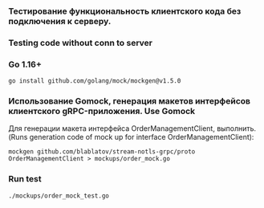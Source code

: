 ### Тестирование функциональность клиентского кода без подключения к серверу. 
### Testing code without conn to server            

### Go 1.16+
```shell script
go install github.com/golang/mock/mockgen@v1.5.0
```

### Использование Gomock, генерация макетов интерфейсов клиентского gRPC-приложения. Use Gomock      
Для генерации макета интерфейса OrderManagementClient, выполнить.   
(Runs generation code of mock up for interface OrderManagementClient): 
       
```shell script
mockgen github.com/blablatov/stream-notls-grpc/proto OrderManagementClient > mockups/order_mock.go
```

### Run test    

```shell script
./mockups/order_mock_test.go
```


